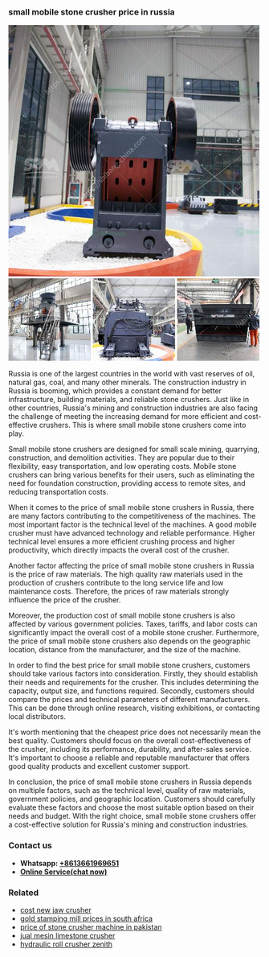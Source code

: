 <h3>small mobile stone crusher price in russia</h3><img src='1708408597.jpg' alt=''><p>Russia is one of the largest countries in the world with vast reserves of oil, natural gas, coal, and many other minerals. The construction industry in Russia is booming, which provides a constant demand for better infrastructure, building materials, and reliable stone crushers. Just like in other countries, Russia's mining and construction industries are also facing the challenge of meeting the increasing demand for more efficient and cost-effective crushers. This is where small mobile stone crushers come into play.</p><p>Small mobile stone crushers are designed for small scale mining, quarrying, construction, and demolition activities. They are popular due to their flexibility, easy transportation, and low operating costs. Mobile stone crushers can bring various benefits for their users, such as eliminating the need for foundation construction, providing access to remote sites, and reducing transportation costs.</p><p>When it comes to the price of small mobile stone crushers in Russia, there are many factors contributing to the competitiveness of the machines. The most important factor is the technical level of the machines. A good mobile crusher must have advanced technology and reliable performance. Higher technical level ensures a more efficient crushing process and higher productivity, which directly impacts the overall cost of the crusher.</p><p>Another factor affecting the price of small mobile stone crushers in Russia is the price of raw materials. The high quality raw materials used in the production of crushers contribute to the long service life and low maintenance costs. Therefore, the prices of raw materials strongly influence the price of the crusher.</p><p>Moreover, the production cost of small mobile stone crushers is also affected by various government policies. Taxes, tariffs, and labor costs can significantly impact the overall cost of a mobile stone crusher. Furthermore, the price of small mobile stone crushers also depends on the geographic location, distance from the manufacturer, and the size of the machine.</p><p>In order to find the best price for small mobile stone crushers, customers should take various factors into consideration. Firstly, they should establish their needs and requirements for the crusher. This includes determining the capacity, output size, and functions required. Secondly, customers should compare the prices and technical parameters of different manufacturers. This can be done through online research, visiting exhibitions, or contacting local distributors.</p><p>It's worth mentioning that the cheapest price does not necessarily mean the best quality. Customers should focus on the overall cost-effectiveness of the crusher, including its performance, durability, and after-sales service. It's important to choose a reliable and reputable manufacturer that offers good quality products and excellent customer support.</p><p>In conclusion, the price of small mobile stone crushers in Russia depends on multiple factors, such as the technical level, quality of raw materials, government policies, and geographic location. Customers should carefully evaluate these factors and choose the most suitable option based on their needs and budget. With the right choice, small mobile stone crushers offer a cost-effective solution for Russia's mining and construction industries.</p><h3>Contact us</h3><ul><li><strong>Whatsapp:&nbsp;<a href="https://wa.me/8613661969651">+8613661969651</a></strong></li><li><a href="https://swt.shibang-china.com/?git&amp;zhl&amp;small mobile stone crusher price in russia"><strong>Online Service(chat now)</strong></a></li></ul><h3>Related</h3><ul><li><a href='cost new jaw crusher.md'>cost new jaw crusher</a></li><li><a href='gold stamping mill prices in south africa.md'>gold stamping mill prices in south africa</a></li><li><a href='price of stone crusher machine in pakistan.md'>price of stone crusher machine in pakistan</a></li><li><a href='jual mesin limestone crusher.md'>jual mesin limestone crusher</a></li><li><a href='hydraulic roll crusher zenith.md'>hydraulic roll crusher zenith</a></li></ul>